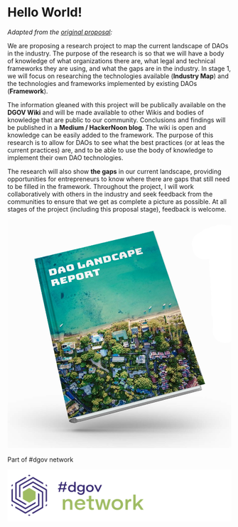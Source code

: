 # Hello World!

_Adapted from the_ [_original proposal_](https://docs.google.com/spreadsheets/d/1pQrfzQMafzrsXt66ZzJBTjm20qeLXoUFX51ptRywLm4/edit#gid=1194219037)_:_

We are proposing a research project to map the current landscape of DAOs in the industry. The purpose of the research is so that we will have a body of knowledge of what organizations there are, what legal and technical frameworks they are using, and what the gaps are in the industry. In stage 1, we will focus on researching the technologies available \(**Industry Map**\) and the technologies and frameworks implemented by existing DAOs \(**Framework**\). 

The information gleaned with this project will be publically available on the **DGOV Wiki** and will be made available to other Wikis and bodies of knowledge that are public to our community. Conclusions and findings will be published in a **Medium / HackerNoon blog**. The wiki is open and knowledge can be easily added to the framework. The purpose of this research is to allow for DAOs to see what the best practices \(or at leas the current practices\) are, and to be able to use the body of knowledge to implement their own DAO technologies. 

The research will also show **the gaps** in our current landscape, providing opportunities for entrepreneurs to know where there are gaps that still need to be filled in the framework. Throughout the project, I will work collaboratively with others in the industry and seek feedback from the communities to ensure that we get as complete a picture as possible. At all stages of the project \(including this proposal stage\), feedback is welcome.

![](.gitbook/assets/cover-use.png)

Part of \#dgov network

![](.gitbook/assets/image%20%288%29.png)

